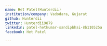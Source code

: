 ```yaml
---
name: Het Patel(Hunterdii)
institution/company: Vadodara, Gujarat
github: Hunterdii
twitter: Hunterdii9879
linkedin: patel-hetkumar-sandipbhai-8b110525a
facebook: Het Patel

---
```

